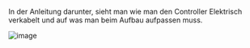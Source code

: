 In der Anleitung darunter, sieht man wie man den Controller Elektrisch verkabelt und auf was man beim Aufbau aufpassen muss. 

![image](https://github.com/user-attachments/assets/4479edfb-2e85-4ab5-84f2-303fd385cfb0)
